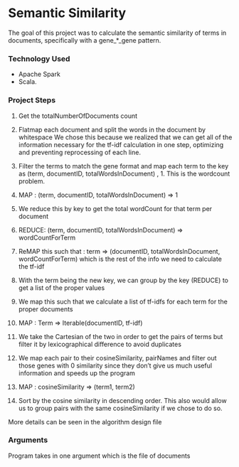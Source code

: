 # Semantic Similarity

The goal of this project was to calculate the semantic similarity of terms in documents, specifically with a gene_*_gene pattern. 

### Technology Used
- Apache Spark 
- Scala.

### Project Steps

1.	Get the totalNumberOfDocuments count

2.	Flatmap each document and split the words in the document by whitespace
We chose this because we realized that we can get all of the information necessary for the tf-idf calculation in one step, optimizing and preventing reprocessing of each line.

3.	Filter the terms to match the gene format and map each term to the key as (term, documentID, totalWordsInDocument) , 1. This is the wordcount problem.

4.	MAP :  (term, documentID, totalWordsInDocument) => 1

5.	We reduce this by key to get the total wordCount for that term per document

6.	REDUCE:  (term, documentID, totalWordsInDocument) => wordCountForTerm

7.	ReMAP this such that : term => (documentID, totalWordsInDocument, wordCountForTerm) which is the rest of the info we need to calculate the tf-idf

8.	With the term being the new key, we can group by the key (REDUCE) to get a list of the proper values

9.	We map this such that we calculate a list of tf-idfs for each term for the proper documents

10.	MAP : Term => Iterable(documentID, tf-idf)

11.	We take the Cartesian of the two in order to get the pairs of terms but filter it by lexicographical difference to avoid duplicates

12.	We map each pair to their cosineSimilarity, pairNames and filter out those genes with 0 similarity since they don’t give us much useful information and speeds up the program

13.	 MAP : cosineSimilarity => (term1, term2)

14.	Sort by the cosine similarity in descending order. This also would allow us to group pairs with the same cosineSimilarity if we chose to do so.

More details can be seen in the algorithm design file

### Arguments

Program takes in one argument which is the file of documents

